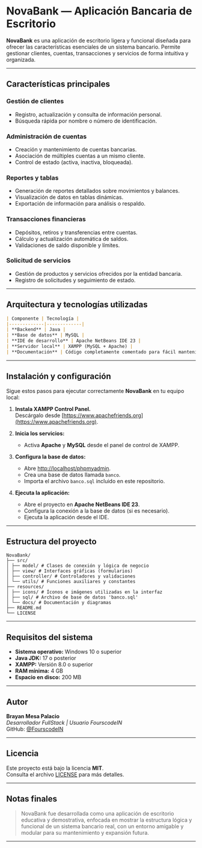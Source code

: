 # NovaBank — Aplicación Bancaria de Escritorio

**NovaBank** es una aplicación de escritorio ligera y funcional diseñada para ofrecer las características esenciales de un sistema bancario. Permite gestionar clientes, cuentas, transacciones y servicios de forma intuitiva y organizada.

---

## Características principales

### Gestión de clientes
- Registro, actualización y consulta de información personal.  
- Búsqueda rápida por nombre o número de identificación.

### Administración de cuentas
- Creación y mantenimiento de cuentas bancarias.  
- Asociación de múltiples cuentas a un mismo cliente.  
- Control de estado (activa, inactiva, bloqueada).

### Reportes y tablas
- Generación de reportes detallados sobre movimientos y balances.  
- Visualización de datos en tablas dinámicas.  
- Exportación de información para análisis o respaldo.

### Transacciones financieras
- Depósitos, retiros y transferencias entre cuentas.  
- Cálculo y actualización automática de saldos.  
- Validaciones de saldo disponible y límites.

### Solicitud de servicios
- Gestión de productos y servicios ofrecidos por la entidad bancaria.  
- Registro de solicitudes y seguimiento de estado.

---

## Arquitectura y tecnologías utilizadas
```markdown
| Componente | Tecnología |
|-------------|-------------|
| **Backend** | Java |
| **Base de datos** | MySQL |
| **IDE de desarrollo** | Apache NetBeans IDE 23 |
| **Servidor local** | XAMPP (MySQL + Apache) |
| **Documentación** | Código completamente comentado para fácil mantenimiento |
```
---

## Instalación y configuración

Sigue estos pasos para ejecutar correctamente **NovaBank** en tu equipo local:

1. **Instala XAMPP Control Panel.**  
   Descárgalo desde [https://www.apachefriends.org](https://www.apachefriends.org).

2. **Inicia los servicios:**
   - Activa **Apache** y **MySQL** desde el panel de control de XAMPP.

3. **Configura la base de datos:**
   - Abre [http://localhost/phpmyadmin](http://localhost/phpmyadmin).  
   - Crea una base de datos llamada `banco`.  
   - Importa el archivo `banco.sql` incluido en este repositorio.

4. **Ejecuta la aplicación:**
   - Abre el proyecto en **Apache NetBeans IDE 23**.  
   - Configura la conexión a la base de datos (si es necesario).  
   - Ejecuta la aplicación desde el IDE.

---

## Estructura del proyecto
```
NovaBank/
├── src/
│ ├── model/ # Clases de conexión y lógica de negocio
│ ├── view/ # Interfaces gráficas (formularios)
│ ├── controller/ # Controladores y validaciones
│ └── utils/ # Funciones auxiliares y constantes
├── resources/
│ ├── icons/ # Íconos e imágenes utilizadas en la interfaz
│ ├── sql/ # Archivo de base de datos 'banco.sql'
│ └── docs/ # Documentación y diagramas
├── README.md
└── LICENSE
```

---

## Requisitos del sistema

- **Sistema operativo:** Windows 10 o superior  
- **Java JDK:** 17 o posterior  
- **XAMPP:** Versión 8.0 o superior  
- **RAM mínima:** 4 GB  
- **Espacio en disco:** 200 MB

---

## Autor

**Brayan Mesa Palacio**  
*Desarrollador FullStack | Usuario FourscodeIN*  
 GitHub: [@FourscodeIN](https://github.com/FourscodeIN)

---

## Licencia

Este proyecto está bajo la licencia **MIT**.  
Consulta el archivo [LICENSE](LICENSE) para más detalles.

---

## Notas finales

> NovaBank fue desarrollada como una aplicación de escritorio educativa y demostrativa, enfocada en mostrar la estructura lógica y funcional de un sistema bancario real, con un entorno amigable y modular para su mantenimiento y expansión futura.

---
